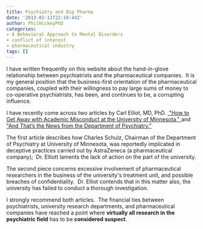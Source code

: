 ```yaml
---
title: Psychiatry and Big Pharma
date: '2013-02-11T22:18:44Z'
author: PhilHickeyPhD
categories:
- A Behavioral Approach to Mental Disorders
- conflict of interest
- pharmaceutical industry
tags: []
---
```


I have written frequently on this website about the hand-in-glove relationship between psychiatrists and the pharmaceutical companies.  It is my general position that the business-first orientation of the pharmaceutical companies, coupled with their willingness to pay large sums of money to co-operative psychiatrists, has been, and continues to be, a corrupting influence.

I have recently come across two articles by Carl Elliot, MD, PhD. <a href="http://www.madinamerica.com/2013/01/how-to-get-away-with-academic-misconduct-at-the-university-of-minnesota/"> "How to Get Away with Academic Misconduct at the University of Minnesota," </a>and<a href="http://www.madinamerica.com/2013/01/and-thats-the-news-from-the-department-of-psychiatry-where-all-the-nurses-are-supportive-of-research-and-all-the-patients-are-reviewed-for-possible-research-candid/"> "And That’s the News from the Department of Psychiatry."</a>

The first article describes how Charles Schulz, Chairman of the Department of Psychiatry at University of Minnesota, was reportedly implicated in deceptive practices carried out by AstraZeneca (a pharmaceutical company);  Dr. Elliott laments the lack of action on the part of the university.

The second piece concerns excessive involvement of pharmaceutical researchers in the business of the university's treatment unit, and possible breaches of confidentiality.  Dr. Elliot contends that in this matter also, the university has failed to conduct a thorough investigation.

I strongly recommend both articles.  The financial ties between psychiatrists, university research departments, and pharmaceutical companies have reached a point where <strong>virtually all research in the psychiatric field</strong> has to be <strong>considered suspect</strong>.

<i> </i>

<i> </i>